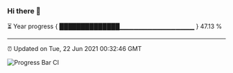 ### Hi there 👋

⏳ Year progress { ██████████████▁▁▁▁▁▁▁▁▁▁▁▁▁▁▁▁ } 47.13 %

---

⏰ Updated on Tue, 22 Jun 2021 00:32:46 GMT

![Progress Bar CI](https://github.com/liununu/liununu/workflows/Progress%20Bar%20CI/badge.svg)
